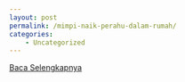 ```yaml
---
layout: post
permalink: /mimpi-naik-perahu-dalam-rumah/
categories:
    - Uncategorized
---
```


[Baca Selengkapnya](/10)